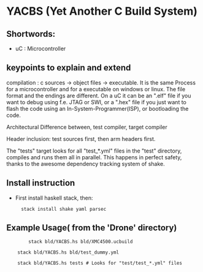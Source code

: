 # YACBS (Yet Another C Build System)

## Shortwords:
* uC : Microcontroller

## keypoints to explain and extend

compilation :
c sources -> object files -> executable.
It is the same Process for a microcontroller and for a executable on windows or linux. 
The file format and the endings are different. On a uC it can be an ".elf" file if you want to 
debug using f.e. JTAG or SWI,  or a ".hex" file if you just want to flash the code using an 
In-System-Programmer(ISP), or bootloading the code.

Architectural Difference between, test compiler, target compiler

Header inclusion: test sources first, then arm headers first. 

The "tests" target looks for all "test_*.yml" files in the "test" directory, 
compiles and runs them all in parallel. This happens in perfect safety, 
thanks to the awesome dependency tracking system of shake.


## Install instruction

* First install haskell stack, then:

		stack install shake yaml parsec

## Example Usage( from the 'Drone' directory)

    		stack bld/YACBS.hs bld/XMC4500.ucbuild
		
		stack bld/YACBS.hs bld/test_dummy.yml
		
		stack bld/YACBS.hs tests # Looks for "test/test_*.yml" files 

		
		
